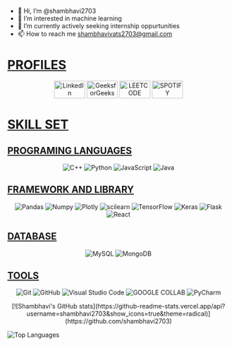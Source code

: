 - 👋 Hi, I’m @shambhavi2703
- 👀 I’m interested in   machine learning
- 🌱 I’m currently actively seeking internship oppurtunities 
- 📫 How to reach me shambhavivats2703@gmail.com





<h1 style="text-decoration: underline; font-weight: bold;">PROFILES</h1>

<p align="center">
  <a href="https://www.linkedin.com/in/shambhavi-vats-656427202/"><img src="https://img.shields.io/badge/LinkedIn-0077B5?style=for-the-badge&logo=linkedin&logoColor=white"  alt="LinkedIn" width="70" height="40"></a>
  <a href="https://auth.geeksforgeeks.org/user/coder027"><img src="https://upload.wikimedia.org/wikipedia/commons/4/43/GeeksforGeeks.svg" alt="GeeksforGeeks" width="70" height="40"></a>
 <a href="https://leetcode.com/shambhavivats27/"><img src="https://img.shields.io/badge/-LeetCode-FFA116?style=for-the-badge&logo=LeetCode&logoColor=black" alt="LEETCODE" width="70" height="40"></a>
  <a href="https://open.spotify.com/user/j7x61drnz93bseek8atcmzi0m"><img src="https://img.shields.io/badge/Spotify-1ED760?&style=for-the-badge&logo=spotify&logoColor=white" alt="SPOTIFY" width="70" height="40"></a>
  

  
  
  
</p>






<!-- Programming Languages -->

<h1 style="text-decoration: underline; font-weight: bold;">SKILL SET </h1>
<h2 style="text-decoration: underline; font-weight: bold;">PROGRAMING LANGUAGES</h2>
<p align="center">
  <img src="https://img.shields.io/badge/C%2B%2B-00599C?style=for-the-badge&logo=c%2B%2B&logoColor=white" alt="C++" />
  <img src="https://img.shields.io/badge/Python-3776AB?style=for-the-badge&logo=python&logoColor=white" alt="Python" />
  <img src="https://img.shields.io/badge/JavaScript-F7DF1E?style=for-the-badge&logo=javascript&logoColor=black" alt="JavaScript" />
  <img src="https://img.shields.io/badge/Java-ED8B00?style=for-the-badge&logo=java&logoColor=white" alt="Java" />
</p>
<h2 style="text-decoration: underline; font-weight: bold;">FRAMEWORK AND LIBRARY</h2>


<p align="center">
  <img src="https://img.shields.io/badge/Pandas-2C2D72?style=for-the-badge&logo=pandas&logoColor=white" alt="Pandas" />
  <img src="https://img.shields.io/badge/Numpy-777BB4?style=for-the-badge&logo=numpy&logoColor=white" alt="Numpy" />
  <img src="https://img.shields.io/badge/Plotly-239120?style=for-the-badge&logo=plotly&logoColor=white" alt="Plotly" />
  <img src="https://img.shields.io/badge/scikit_learn-F7931E?style=for-the-badge&logo=scikit-learn&logoColor=white" alt="scilearn" />
  <img src="https://img.shields.io/badge/TensorFlow-FF6F00?style=for-the-badge&logo=tensorflow&logoColor=white" alt="TensorFlow" />
  <img src="https://img.shields.io/badge/Keras-FF0000?style=for-the-badge&logo=keras&logoColor=white" alt="Keras" />
  
 
  
  <img src="https://img.shields.io/badge/Flask-000000?style=for-the-badge&logo=flask&logoColor=white" alt="Flask" />
  <img src="https://img.shields.io/badge/React-20232A?style=for-the-badge&logo=react&logoColor=61DAFB" alt="React" />
  

  
  


</p>
<h2 style="text-decoration: underline; font-weight: bold;">DATABASE</h2>

<p align="center">
  <img src="https://img.shields.io/badge/MySQL-00000F?style=for-the-badge&logo=mysql&logoColor=white" alt="MySQL" />
  <img src="https://img.shields.io/badge/MongoDB-4EA94B?style=for-the-badge&logo=mongodb&logoColor=white" alt="MongoDB" />

</p>

<h2 style="text-decoration: underline; font-weight: bold;">TOOLS</h2>
<p align="center">
  <img src="https://img.shields.io/badge/Git-F05032?style=for-the-badge&logo=git&logoColor=white" alt="Git" />
  <img src="https://img.shields.io/badge/GitHub-100000?style=for-the-badge&logo=github&logoColor=white" alt="GitHub" />
  <img src="https://img.shields.io/badge/Visual_Studio_Code-007ACC?style=for-the-badge&logo=visual%20studio%20code&logoColor=white" alt="Visual Studio Code" />
  <img src="https://img.shields.io/badge/Colab-F9AB00?style=for-the-badge&logo=googlecolab&color=525252" alt="GOOGLE COLLAB" />
  <img src="https://img.shields.io/badge/PyCharm-000000.svg?&style=for-the-badge&logo=PyCharm&logoColor=white" alt="PyCharm" />
  
 
  
  
 
</p>




<p align="center">
  <p align="center">
    [![Shambhavi's GitHub stats](https://github-readme-stats.vercel.app/api?username=shambhavi2703&show_icons=true&theme=radical)](https://github.com/shambhavi2703)
</p>






![Top Languages](https://github-readme-stats.vercel.app/api/top-langs/?username=shambhavi2703&layout=compact)
  





